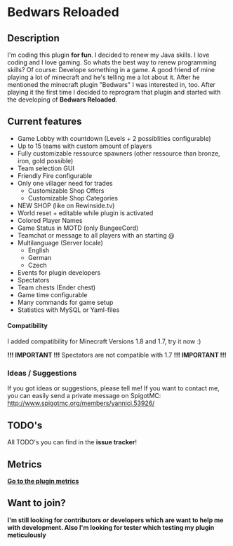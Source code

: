 # Bedwars Reloaded

## Description

I'm coding this plugin **for fun**. I decided to renew my Java skills. I love coding and I love gaming. So whats the best way to renew programming skills? Of course: Develope something in a game.
A good friend of mine playing a lot of minecraft and he's telling me a lot about it. After he mentioned the minecraft plugin "Bedwars" I was interested in, too. After playing it the first time I decided to reprogram that plugin and started with the developing of **Bedwars Reloaded**.

## Current features

* Game Lobby with countdown (Levels + 2 possiblities configurable)
* Up to 15 teams with custom amount of players
* Fully customizable ressource spawners (other ressource than bronze, iron, gold possible)
* Team selection GUI
* Friendly Fire configurable
* Only one villager need for trades
    * Customizable Shop Offers
    * Customizable Shop Categories
* NEW SHOP (like on Rewinside.tv)
* World reset + editable while plugin is activated
* Colored Player Names
* Game Status in MOTD (only BungeeCord)
* Teamchat or message to all players with an starting @
* Multilanguage (Server locale)
    * English
    * German
    * Czech
* Events for plugin developers
* Spectators
* Team chests (Ender chest)
* Game time configurable
* Many commands for game setup
* Statistics with MySQL or Yaml-files

#### Compatibility

I added compatibility for Minecraft Versions 1.8 and 1.7, try it now :)

**!!! IMPORTANT !!!** Spectators are not compatible with 1.7 **!!! IMPORTANT !!!**

### Ideas / Suggestions

If you got ideas or suggestions, please tell me! If you want to contact me, you can easily send
a private message on SpigotMC: <http://www.spigotmc.org/members/yannici.53926/>

## TODO's

All TODO's you can find in the **issue tracker**!

## Metrics

**[Go to the plugin metrics](http://mcstats.org/plugin/BedwarsRel)**

## Want to join?

**I'm still looking for contributors or developers which are want to help me with development. Also I'm looking for tester which testing my plugin meticulously**